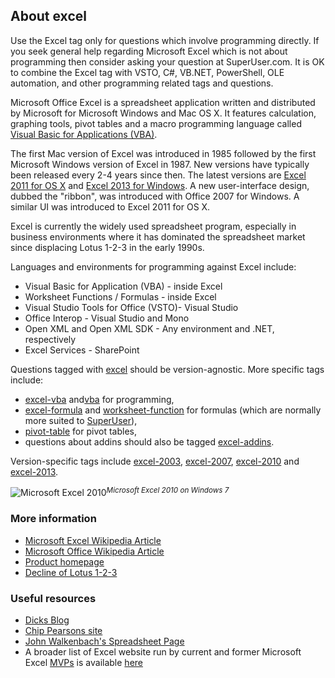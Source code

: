 ## About excel

Use the Excel tag only for questions which involve programming directly. If you seek general help regarding Microsoft Excel which is not about programming then consider asking your question at SuperUser.com. It is OK to combine the Excel tag with VSTO, C#, VB.NET, PowerShell, OLE automation, and other programming related tags and questions.

Microsoft Office Excel is a spreadsheet application written and distributed by Microsoft for Microsoft Windows and Mac OS X. It features calculation, graphing tools, pivot tables and a macro programming language called [Visual Basic for Applications (VBA)](http://en.wikipedia.org/wiki/Visual_Basic_for_Applications).

The first Mac version of Excel was introduced in 1985 followed by the first Microsoft Windows version of Excel in 1987\. New versions have typically been released every 2-4 years since then. The latest versions are [Excel 2011 for OS X](http://www.microsoft.com/mac/excel) and [Excel 2013 for Windows](http://office.microsoft.com/en-us/excel). A new user-interface design, dubbed the "ribbon", was introduced with Office 2007 for Windows. A similar UI was introduced to Excel 2011 for OS X.

Excel is currently the widely used spreadsheet program, especially in business environments where it has dominated the spreadsheet market since displacing Lotus 1-2-3 in the early 1990s.

Languages and environments for programming against Excel include:

*   Visual Basic for Application (VBA) - inside Excel
*   Worksheet Functions / Formulas - inside Excel
*   Visual Studio Tools for Office (VSTO)- Visual Studio
*   Office Interop - Visual Studio and Mono
*   Open XML and Open XML SDK - Any environment and .NET, respectively
*   Excel Services - SharePoint

Questions tagged with [excel](http://stackoverflow.com/questions/tagged/excel "show questions tagged 'excel'") should be version-agnostic. More specific tags include:

*   [excel-vba](http://stackoverflow.com/questions/tagged/excel-vba "show questions tagged 'excel-vba'") and[vba](http://stackoverflow.com/questions/tagged/vba "show questions tagged 'vba'") for programming,
*   [excel-formula](http://stackoverflow.com/questions/tagged/excel-formula "show questions tagged 'excel-formula'") and [worksheet-function](http://stackoverflow.com/questions/tagged/worksheet-function "show questions tagged 'worksheet-function'") for formulas (which are normally more suited to [SuperUser](http://superuser.com/)),
*   [pivot-table](http://stackoverflow.com/questions/tagged/pivot-table "show questions tagged 'pivot-table'") for pivot tables,
*   questions about addins should also be tagged [excel-addins](http://stackoverflow.com/questions/tagged/excel-addins "show questions tagged 'excel-addins'").

Version-specific tags include [excel-2003](http://stackoverflow.com/questions/tagged/excel-2003 "show questions tagged 'excel-2003'"), [excel-2007](http://stackoverflow.com/questions/tagged/excel-2007 "show questions tagged 'excel-2007'"), [excel-2010](http://stackoverflow.com/questions/tagged/excel-2010 "show questions tagged 'excel-2010'") and [excel-2013](http://stackoverflow.com/questions/tagged/excel-2013 "show questions tagged 'excel-2013'").

![Microsoft Excel 2010](http://i.stack.imgur.com/w5L7U.png)<sup>_Microsoft Excel 2010 on Windows 7_</sup>

### More information

*   [Microsoft Excel Wikipedia Article](http://en.wikipedia.org/wiki/Microsoft_Excel)
*   [Microsoft Office Wikipedia Article](http://en.wikipedia.org/wiki/Microsoft_Office)
*   [Product homepage](http://office.microsoft.com/en-001/excel)
*   [Decline of Lotus 1-2-3](http://en.wikipedia.org/wiki/Lotus_1-2-3#Decline)

### Useful resources

*   [Dicks Blog](http://dailydoseofexcel.com/)
*   [Chip Pearsons site](http://www.cpearson.com/Excel/Topic.aspx)
*   [John Walkenbach's Spreadsheet Page](http://spreadsheetpage.com/)
*   A broader list of Excel website run by current and former Microsoft Excel [MVPs](http://mvp.microsoft.com/en-us/default.aspx) is available [here](http://www.mvps.org/links.html#Excel)